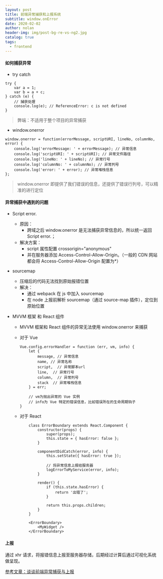 ```yaml
---
layout: post
title: 前端异常捕获和上报系统
subtitle: window.onError
date: 2020-02-02
author: nolan
header-img: img/post-bg-re-vs-ng2.jpg
catalog: true
tags:
  - frontend
---
```


#### 如何捕获异常

- try catch

```
try {
    var a = 1;
    var b = a + c;
} catch (e) {
    // 捕获处理
    console.log(e); // ReferenceError: c is not defined
}

```

> 弊端：不适用于整个项目的异常捕获

- window.onerror

```
window.onerror = function(errorMessage, scriptURI, lineNo, columnNo, error) {
    console.log('errorMessage: ' + errorMessage); // 异常信息
    console.log('scriptURI: ' + scriptURI); // 异常文件路径
    console.log('lineNo: ' + lineNo); // 异常行号
    console.log('columnNo: ' + columnNo); // 异常列号
    console.log('error: ' + error); // 异常堆栈信息
};
```

> window.onerror 即提供了我们错误的信息，还提供了错误行列号，可以精准的进行定位

#### 异常捕获中遇到的问题

- Script error.
  - 原因：
    - 跨域之后 window.onerror 是无法捕获异常信息的，所以统一返回 Script error.；
  - 解决方案：
    - script 属性配置 crossorigin="anonymous"
    - 并在服务器添加 Access-Control-Allow-Origin。（一般的 CDN 网站都会将 Access-Control-Allow-Origin 配置为\*）
- sourcemap
  - 压缩后的代码无法找到原始报错位置
  - 解决：
    - 通过 webpack 在 js 中加入 sourcemap
    - 在 node 上报前解析 sourcemap（通过 source-map 插件），定位到原始位置
- MVVM 框架 和 React 组件

  - MVVM 框架和 React 组件的异常无法使用 window.onerror 来捕获
  - 对于 Vue

    ```
    Vue.config.errorHandler = function (err, vm, info) {
        let {
            message, // 异常信息
            name, // 异常名称
            script,  // 异常脚本url
            line,  // 异常行号
            column,  // 异常列号
            stack  // 异常堆栈信息
        } = err;

        // vm为抛出异常的 Vue 实例
        // info为 Vue 特定的错误信息，比如错误所在的生命周期钩子
    }
    ```

  - 对于 React

    ```
        class ErrorBoundary extends React.Component {
            constructor(props) {
                super(props);
                this.state = { hasError: false };
            }

            componentDidCatch(error, info) {
                this.setState({ hasError: true });

                // 将异常信息上报给服务器
                logErrorToMyService(error, info);
            }

            render() {
                if (this.state.hasError) {
                    return '出错了';
                }

                return this.props.children;
            }
        }

        <ErrorBoundary>
            <MyWidget />
        </ErrorBoundary>
    ```

#### 上报

通过 xhr 请求，将报错信息上报至服务器存储，后期经过计算后通过可视化系统做呈现。

[参考文章：谈谈前端异常捕获与上报](https://segmentfault.com/a/1190000013983109)
